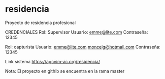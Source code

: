 # residencia
Proyecto de residencia profesional

CREDENCIALES Rol: Supervisor Usuario: emme@lite.com Contraseña: 12345

Rol: capturista Usuario: emme@lite.com moncelg@hotmail.com Contraseña: 12345

Link sistema https://agcvim-ac.org/residencia/

Nota: El proyecto en githib se encuentra en la rama master
